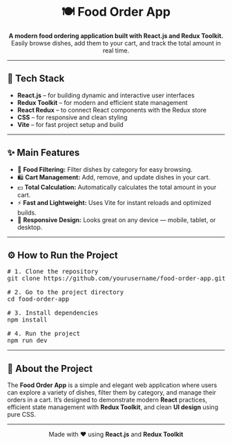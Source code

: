 <h1 align="center">🍽️ Food Order App</h1>

<p align="center">
  <b>A modern food ordering application built with React.js and Redux Toolkit.</b><br/>
  Easily browse dishes, add them to your cart, and track the total amount in real time.
</p>

<hr/>

<h2>🚀 Tech Stack</h2>

<ul>
  <li><b>React.js</b> – for building dynamic and interactive user interfaces</li>
  <li><b>Redux Toolkit</b> – for modern and efficient state management</li>
  <li><b>React Redux</b> – to connect React components with the Redux store</li>
  <li><b>CSS</b> – for responsive and clean styling</li>
  <li><b>Vite</b> – for fast project setup and build</li>
</ul>

<hr/>

<h2>✨ Main Features</h2>

<ul>
  <li>🍕 <b>Food Filtering:</b> Filter dishes by category for easy browsing.</li>
  <li>🛍️ <b>Cart Management:</b> Add, remove, and update dishes in your cart.</li>
  <li>💵 <b>Total Calculation:</b> Automatically calculates the total amount in your cart.</li>
  <li>⚡ <b>Fast and Lightweight:</b> Uses Vite for instant reloads and optimized builds.</li>
  <li>📱 <b>Responsive Design:</b> Looks great on any device — mobile, tablet, or desktop.</li>
</ul>

<hr/>

<h2>⚙️ How to Run the Project</h2>

<pre>
# 1. Clone the repository
git clone https://github.com/yourusername/food-order-app.git

# 2. Go to the project directory
cd food-order-app

# 3. Install dependencies
npm install

# 4. Run the project
npm run dev
</pre>

<hr/>

<h2>📖 About the Project</h2>

<p>
The <b>Food Order App</b> is a simple and elegant web application where users can explore a variety of dishes, 
filter them by category, and manage their orders in a cart. 
It’s designed to demonstrate modern <b>React</b> practices, efficient state management with <b>Redux Toolkit</b>, 
and clean <b>UI design</b> using pure CSS.
</p>

<hr/>

<p align="center">
  Made with ❤️ using <b>React.js</b> and <b>Redux Toolkit</b>
</p>
